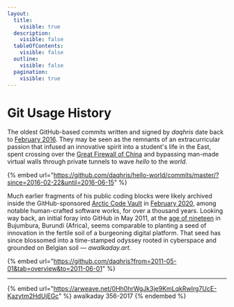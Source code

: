 ```yaml
---
layout:
  title:
    visible: true
  description:
    visible: false
  tableOfContents:
    visible: false
  outline:
    visible: false
  pagination:
    visible: true
---
```


# Git Usage History

The oldest GitHub-based commits written and signed by _daqhris_ date back to [February 2016](https://github.com/daqhris/hello-world/commits/master/?since=2016-02-22\&until=2016-06-15). They may be seen as the remnants of an extracurricular passion that infused an innovative spirit into a student's life in the East, spent crossing over the [Great Firewall of China](https://www.theguardian.com/news/2018/jun/29/the-great-firewall-of-china-xi-jinpings-internet-shutdown) and bypassing man-made virtual walls through private tunnels to wave _hello_ to the _world_.

{% embed url="https://github.com/daqhris/hello-world/commits/master/?since=2016-02-22&until=2016-06-15" %}

Much earlier fragments of his public coding blocks were likely archived inside the GitHub-sponsored [Arctic Code Vault](https://arcticworldarchive.org/collection/arctic-code-vault/) in [February 2020](https://archiveprogram.github.com/arctic-vault/), among notable human-crafted software works, for over a thousand years. Looking way back, an initial foray into GitHub in May 2011, at the [age of nineteen](https://github.com/daqhris?tab=overview\&from=2011-05-01\&to=2011-06-01) in Bujumbura, Burundi (Africa), seems comparable to planting a seed of innovation in the fertile soil of a burgeoning digital platform. That seed has since blossomed into a time-stamped odyssey rooted in cyberspace and grounded on Belgian soil — _awalkaday.art._

{% embed url="https://github.com/daqhris?from=2011-05-01&tab=overview&to=2011-06-01" %}

***



{% embed url="https://arweave.net/0Hh0hrWgJk3je9KmLqkRwIrg7UcE-Kazytm2HdUjEGc" %}
awalkaday 356-2017
{% endembed %}

